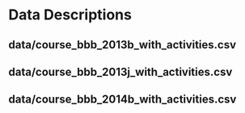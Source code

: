 # Data Descriptions


## data/course_bbb_2013b_with_activities.csv



## data/course_bbb_2013j_with_activities.csv



## data/course_bbb_2014b_with_activities.csv